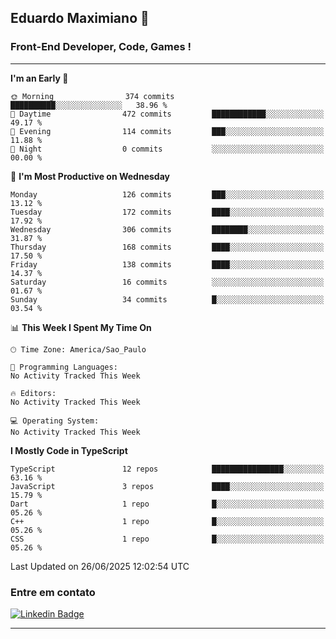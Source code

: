 ## Eduardo Maximiano 👋

### Front-End Developer, Code, Games !

---

<!--START_SECTION:waka-->
**I'm an Early 🐤** 

```text
🌞 Morning                374 commits         ██████████░░░░░░░░░░░░░░░   38.96 % 
🌆 Daytime                472 commits         ████████████░░░░░░░░░░░░░   49.17 % 
🌃 Evening                114 commits         ███░░░░░░░░░░░░░░░░░░░░░░   11.88 % 
🌙 Night                  0 commits           ░░░░░░░░░░░░░░░░░░░░░░░░░   00.00 % 
```
📅 **I'm Most Productive on Wednesday** 

```text
Monday                   126 commits         ███░░░░░░░░░░░░░░░░░░░░░░   13.12 % 
Tuesday                  172 commits         ████░░░░░░░░░░░░░░░░░░░░░   17.92 % 
Wednesday                306 commits         ████████░░░░░░░░░░░░░░░░░   31.87 % 
Thursday                 168 commits         ████░░░░░░░░░░░░░░░░░░░░░   17.50 % 
Friday                   138 commits         ████░░░░░░░░░░░░░░░░░░░░░   14.37 % 
Saturday                 16 commits          ░░░░░░░░░░░░░░░░░░░░░░░░░   01.67 % 
Sunday                   34 commits          █░░░░░░░░░░░░░░░░░░░░░░░░   03.54 % 
```


📊 **This Week I Spent My Time On** 

```text
🕑︎ Time Zone: America/Sao_Paulo

💬 Programming Languages: 
No Activity Tracked This Week

🔥 Editors: 
No Activity Tracked This Week

💻 Operating System: 
No Activity Tracked This Week
```

**I Mostly Code in TypeScript** 

```text
TypeScript               12 repos            ████████████████░░░░░░░░░   63.16 % 
JavaScript               3 repos             ████░░░░░░░░░░░░░░░░░░░░░   15.79 % 
Dart                     1 repo              █░░░░░░░░░░░░░░░░░░░░░░░░   05.26 % 
C++                      1 repo              █░░░░░░░░░░░░░░░░░░░░░░░░   05.26 % 
CSS                      1 repo              █░░░░░░░░░░░░░░░░░░░░░░░░   05.26 % 
```




 Last Updated on 26/06/2025 12:02:54 UTC
<!--END_SECTION:waka-->

### Entre em contato

[![Linkedin Badge](https://img.shields.io/badge/-Eduardo_Maximiano-0077B5?style=flat-square&logo=Linkedin&logoColor=white&link=https://www.linkedin.com/in/maximiano-eduardo)](https://www.linkedin.com/in/maximiano-eduardo)

---
